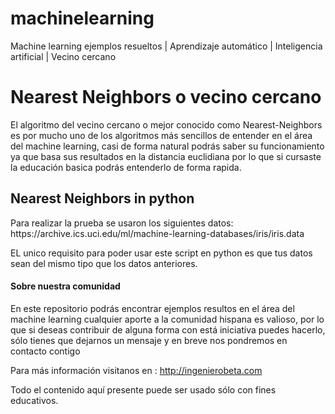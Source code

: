 # machinelearning

Machine learning ejemplos resueltos | Aprendizaje automático | Inteligencia artificial | Vecino cercano
<h1>Nearest Neighbors o  vecino cercano</h1>

El algoritmo del vecino cercano o mejor conocido como Nearest-Neighbors es por mucho uno de los algoritmos más sencillos de entender en el área del machine learning, casi de forma natural podrás saber su funcionamiento ya que basa sus resultados en la distancia euclidiana por lo que si cursaste la educación basica podrás entenderlo de forma rapida.
<h2>Nearest Neighbors in python</h3> 
Para realizar la prueba se usaron los siguientes datos:
https://archive.ics.uci.edu/ml/machine-learning-databases/iris/iris.data

EL unico requisito para poder usar este script en python es que tus datos sean del mismo tipo que los datos anteriores.
<h4>Sobre nuestra comunidad</h4>
En este repositorio podrás encontrar ejemplos resultos en el área del machine learning
cualquier aporte a la comunidad hispana es valioso, por lo que si deseas contribuir de
alguna forma con está iniciativa puedes hacerlo, sólo tienes que dejarnos un mensaje y 
en breve nos pondremos en contacto contigo

Para más información visitanos en : http://ingenierobeta.com

Todo el contenido aquí presente puede ser usado sólo con fines educativos.
